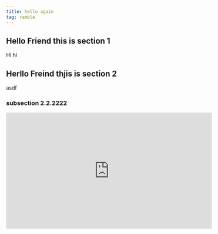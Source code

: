```yaml
---
title: hello again
tag: ramble
---
```


## Hello Friend this is section 1

HI hi

## Herllo Freind thjis is section 2
asdf
### subsection 2.2.2222

<iframe width="560" height="315" src="https://www.youtube.com/embed/ZnuwB35GYMY?si=E1BFZqvCyBF2QI6S" title="YouTube video player" frameborder="0" allow="accelerometer; autoplay; clipboard-write; encrypted-media; gyroscope; picture-in-picture; web-share" allowfullscreen></iframe>

